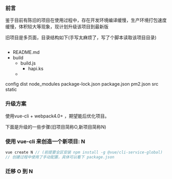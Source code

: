 ### 前言
鉴于目前有陈旧的项目在使用过程中，存在开发环境编译缓慢，生产环境打包速度缓慢，体积较大等现象，现计划升级该项目到最新版

旧项目是多页面，目录结构如下(手写太麻烦了，写了个脚本读取该项目目录)

```js

```

- README.md
- build
  - build.js
    - hapi.ks
  -

 config
 dist
 node_modules
 package-lock.json
 package.json
 pm2.json
 src
 static


### 升级方案
使用vue-cli + webpack4.0+ ，期望能后优化项目。

下面是升级的一些步骤(旧项目简称O,新项目简称N)

### 使用 vue-cli 来创造一个新项目: N
```js
vue create N // (前提要全区安装 npm install -g @vue/cli-service-global)
// 创建过程中使用了手动配置，具体可以看下 package.json
```

### 迁移 O 到 N